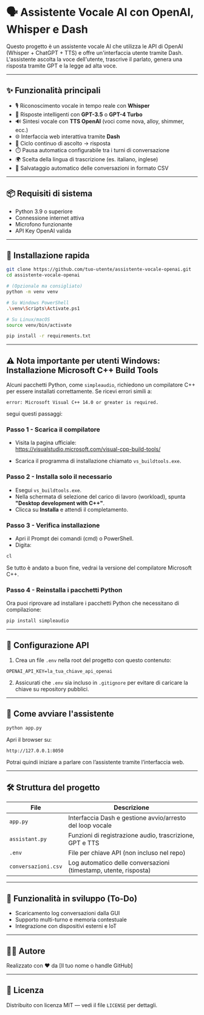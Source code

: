 # 🗣️ Assistente Vocale AI con OpenAI, Whisper e Dash

Questo progetto è un assistente vocale AI che utilizza le API di OpenAI (Whisper + ChatGPT + TTS) e offre un'interfaccia utente tramite Dash. L'assistente ascolta la voce dell'utente, trascrive il parlato, genera una risposta tramite GPT e la legge ad alta voce.

---

## ✨ Funzionalità principali

- 🎙️ Riconoscimento vocale in tempo reale con **Whisper**
- 🤖 Risposte intelligenti con **GPT-3.5** o **GPT-4 Turbo**
- 🔊 Sintesi vocale con **TTS OpenAI** (voci come nova, alloy, shimmer, ecc.)
- 🌐 Interfaccia web interattiva tramite **Dash**
- 🔄 Ciclo continuo di ascolto → risposta
- ⏱️ Pausa automatica configurabile tra i turni di conversazione
- 🌍 Scelta della lingua di trascrizione (es. italiano, inglese)
- 💾 Salvataggio automatico delle conversazioni in formato CSV

---

## 📦 Requisiti di sistema

- Python 3.9 o superiore
- Connessione internet attiva
- Microfono funzionante
- API Key OpenAI valida

---

## 🔧 Installazione rapida

```bash
git clone https://github.com/tuo-utente/assistente-vocale-openai.git
cd assistente-vocale-openai

# (Opzionale ma consigliato)
python -m venv venv

# Su Windows PowerShell
.\venv\Scripts\Activate.ps1

# Su Linux/macOS
source venv/bin/activate

pip install -r requirements.txt
```

---

## ⚠️ Nota importante per utenti Windows: Installazione Microsoft C++ Build Tools

Alcuni pacchetti Python, come `simpleaudio`, richiedono un compilatore C++ per essere installati correttamente. Se ricevi errori simili a:

```
error: Microsoft Visual C++ 14.0 or greater is required.
```

segui questi passaggi:

### Passo 1 - Scarica il compilatore

- Visita la pagina ufficiale:  
  https://visualstudio.microsoft.com/visual-cpp-build-tools/

- Scarica il programma di installazione chiamato `vs_buildtools.exe`.

### Passo 2 - Installa solo il necessario

- Esegui `vs_buildtools.exe`.
- Nella schermata di selezione del carico di lavoro (workload), spunta **"Desktop development with C++"**.
- Clicca su **Installa** e attendi il completamento.

### Passo 3 - Verifica installazione

- Apri il Prompt dei comandi (cmd) o PowerShell.
- Digita:

```powershell
cl
```

Se tutto è andato a buon fine, vedrai la versione del compilatore Microsoft C++.

### Passo 4 - Reinstalla i pacchetti Python

Ora puoi riprovare ad installare i pacchetti Python che necessitano di compilazione:

```bash
pip install simpleaudio
```

---

## 🔐 Configurazione API

1. Crea un file `.env` nella root del progetto con questo contenuto:

```env
OPENAI_API_KEY=la_tua_chiave_api_openai
```

2. Assicurati che `.env` sia incluso in `.gitignore` per evitare di caricare la chiave su repository pubblici.

---

## 🚀 Come avviare l'assistente

```bash
python app.py
```

Apri il browser su:

```
http://127.0.0.1:8050
```

Potrai quindi iniziare a parlare con l’assistente tramite l’interfaccia web.

---

## 🛠️ Struttura del progetto

| File                 | Descrizione                                                   |
|----------------------|--------------------------------------------------------------|
| `app.py`             | Interfaccia Dash e gestione avvio/arresto del loop vocale    |
| `assistant.py`       | Funzioni di registrazione audio, trascrizione, GPT e TTS     |
| `.env`               | File per chiave API (non incluso nel repo)                   |
| `conversazioni.csv`  | Log automatico delle conversazioni (timestamp, utente, risposta) |

---

## 📄 Funzionalità in sviluppo (To-Do)

- Scaricamento log conversazioni dalla GUI
- Supporto multi-turno e memoria contestuale
- Integrazione con dispositivi esterni e IoT

---

## 🧑‍💻 Autore

Realizzato con ❤️ da [Il tuo nome o handle GitHub]

---

## 📜 Licenza

Distribuito con licenza MIT — vedi il file `LICENSE` per dettagli.
